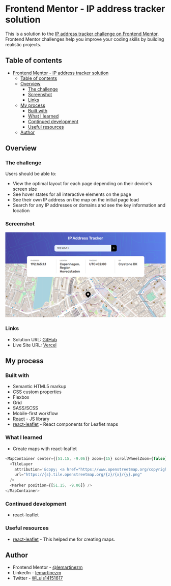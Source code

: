 # Frontend Mentor - IP address tracker solution

This is a solution to the [IP address tracker challenge on Frontend Mentor](https://www.frontendmentor.io/challenges/ip-address-tracker-I8-0yYAH0). Frontend Mentor challenges help you improve your coding skills by building realistic projects. 

## Table of contents

- [Frontend Mentor - IP address tracker solution](#frontend-mentor---ip-address-tracker-solution)
  - [Table of contents](#table-of-contents)
  - [Overview](#overview)
    - [The challenge](#the-challenge)
    - [Screenshot](#screenshot)
    - [Links](#links)
  - [My process](#my-process)
    - [Built with](#built-with)
    - [What I learned](#what-i-learned)
    - [Continued development](#continued-development)
    - [Useful resources](#useful-resources)
  - [Author](#author)

## Overview

### The challenge

Users should be able to:

- View the optimal layout for each page depending on their device's screen size
- See hover states for all interactive elements on the page
- See their own IP address on the map on the initial page load
- Search for any IP addresses or domains and see the key information and location

### Screenshot

![Preview](./src/assets/preview.png)

### Links

- Solution URL: [GitHub](https://github.com/lemartinezm/ip-address-tracker)
- Live Site URL: [Vercel](https://ip-address-tracker-virid.vercel.app/)

## My process

### Built with

- Semantic HTML5 markup
- CSS custom properties
- Flexbox
- Grid
- SASS/SCSS
- Mobile-first workflow
- [React](https://reactjs.org/) - JS library
- [react-leaflet](https://react-leaflet.js.org/) - React components for Leaflet maps

### What I learned

- Create maps with react-leaflet

```js
<MapContainer center={[51.15, -9.06]} zoom={15} scrollWheelZoom={false}>
  <TileLayer
    attribution='&copy; <a href="https://www.openstreetmap.org/copyright">OpenStreetMap</a> contributors'
    url="https://{s}.tile.openstreetmap.org/{z}/{x}/{y}.png"
  />
  <Marker position={[51.15, -9.06]} />
</MapContainer>
```

### Continued development

- react-leaflet

### Useful resources

- [react-leaflet](https://react-leaflet.js.org/) - This helped me for creating maps.

## Author

- Frontend Mentor - [@lemartinezm](https://www.frontendmentor.io/profile/lemartinezm)
- LinkedIn - [lemartinezm](https://www.linkedin.com/in/lemartinezm)
- Twitter - [@Luis14151617](https://twitter.com/Luis14151617)

